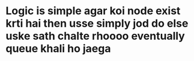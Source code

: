 # Logic is simple agar koi node exist krti hai then usse simply jod do  else uske sath chalte rhoooo eventually queue khali ho jaega